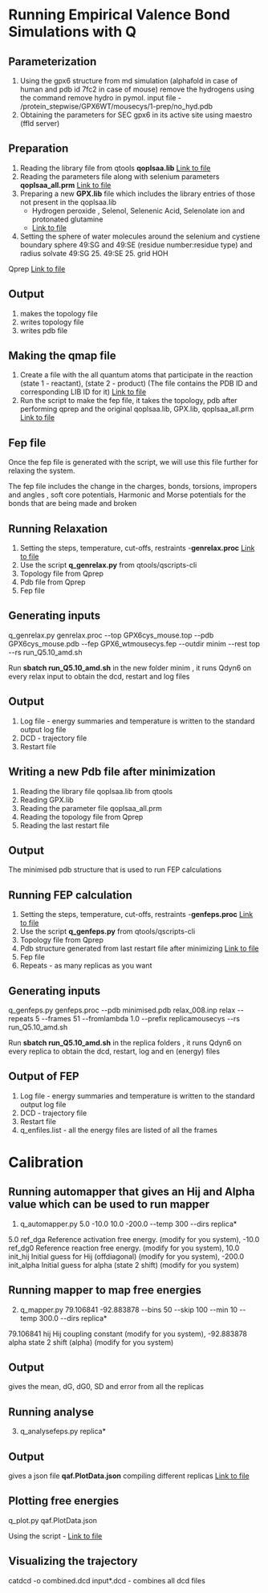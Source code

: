 # Running Empirical Valence Bond Simulations with Q

## Parameterization

1. Using the gpx6 structure from md simulation (alphafold in case of human and pdb id 7fc2 in case of mouse) remove the hydrogens using the command remove hydro in pymol. input file - /protein_stepwise/GPX6WT/mousecys/1-prep/no_hyd.pdb
2. Obtaining the parameters for SEC gpx6 in its active site using maestro (ffld server)
   
## Preparation 

1. Reading the library file from qtools **qoplsaa.lib**
[Link to file](https://github.com/ND7996/PhD_Thesis/blob/main/EVB/protein_stepwise/GPX6WT/mousecys/1-prep/qoplsaa.lib)
2. Reading the parameters file along with selenium parameters **qoplsaa_all.prm**
   [Link to file](https://github.com/ND7996/PhD_Thesis/blob/main/EVB/protein_stepwise/GPX6WT/mousecys/1-prep/qoplsaa_all.prm)
3. Preparing a new **GPX.lib** file which includes the library entries of those not present in the qoplsaa.lib
   - Hydrogen peroxide , Selenol, Selenenic Acid, Selenolate ion and protonated glutamine
   -  [Link to file](https://github.com/ND7996/PhD_Thesis/blob/main/EVB/protein_stepwise/GPX6WT/mousecys/1-prep/GPX.lib)
4. Setting the sphere of water molecules around the selenium and cystiene 
boundary sphere 49:SG and 49:SE (residue number:residue type) and radius solvate 49:SG 25. 49:SE 25. grid HOH

Qprep
[Link to file](https://github.com/ND7996/PhD_Thesis/blob/main/EVB/protein_stepwise/GPX6WT/mousecys/1-prep/prep5.inp)

## Output 

1. makes the topology file 
2. writes topology file 
3. writes pdb file 

## Making the qmap file

1. Create a file with the all quantum atoms that participate in the reaction (state 1 - reactant), (state 2 - product) (The file contains the PDB ID and corresponding LIB ID for it) [Link to file](https://github.com/ND7996/PhD_Thesis/blob/main/EVB/protein_stepwise/GPX6WT/mousecys/1-prep/fepqmapmousecys.qmap)
2. Run the script to make the fep file, it takes the topology, pdb after performing qprep and the original qoplsaa.lib, GPX.lib, qoplsaa_all.prm  [Link to file](https://github.com/ND7996/PhD_Thesis/blob/main/EVB/protein_stepwise/GPX6WT/mousecys/1-prep/makeFEPmousecys.py)

## Fep file

Once the fep file is generated with the script, we will use this file further for relaxing the system. 

The fep file includes the change in the charges, bonds, torsions, impropers and angles , soft core potentials, Harmonic and Morse potentials for the bonds that are being made and broken

## Running Relaxation

1. Setting the steps, temperature, cut-offs, restraints -**genrelax.proc** [Link to file](https://github.com/ND7996/PhD_Thesis/blob/main/EVB/protein_stepwise/GPX6WT/mousecys/1-prep/genrelax.proc)
2. Use the script **q_genrelax.py** from qtools/qscripts-cli
3. Topology file from Qprep
4. Pdb file from Qprep
5. Fep file 

## Generating inputs

q_genrelax.py genrelax.proc --top GPX6cys_mouse.top  --pdb GPX6cys_mouse.pdb --fep GPX6_wtmousecys.fep --outdir minim --rest top --rs run_Q5.10_amd.sh

Run **sbatch run_Q5.10_amd.sh** in the new folder minim , it runs Qdyn6 on every relax input to obtain the dcd, restart and log files 

## Output 

1. Log file - energy summaries and temperature is written to the standard output log file
2. DCD - trajectory file
3. Restart file

## Writing a new Pdb file after minimization 

1. Reading the library file qoplsaa.lib from qtools
2. Reading GPX.lib     
3. Reading the parameter file qoplsaa_all.prm
4. Reading the topology file from Qprep
5. Reading the last restart file

## Output

The minimised pdb structure that is used to run FEP calculations

## Running FEP calculation

1. Setting the steps, temperature, cut-offs, restraints -**genfeps.proc** [Link to file](https://github.com/ND7996/PhD_Thesis/blob/main/EVB/protein_stepwise/GPX6WT/mousecys/1-prep/genfeps.proc)
2. Use the script **q_genfeps.py** from qtools/qscripts-cli
3. Topology file from Qprep
4. Pdb structure generated from last restart file after minimizing [Link to file](https://github.com/ND7996/PhD_Thesis/blob/main/EVB/protein_stepwise/GPX6WT/mousecys/1-prep/GPX6cys_mouserestart.pdb)
5. Fep file 
6. Repeats - as many replicas as you want

## Generating inputs

q_genfeps.py genfeps.proc --pdb minimised.pdb relax_008.inp relax --repeats 5 --frames 51 --fromlambda 1.0 --prefix replicamousecys --rs run_Q5.10_amd.sh

Run **sbatch run_Q5.10_amd.sh** in the replica folders , it runs Qdyn6 on every replica to obtain the dcd, restart, log and en (energy) files 

## Output of FEP

1. Log file - energy summaries and temperature is written to the standard output log file
2. DCD - trajectory file
3. Restart file
4. q_enfiles.list - all the energy files are listed of all the frames 

# Calibration

## Running automapper that gives an Hij and Alpha value which can be used to run mapper 
1. q_automapper.py 5.0 -10.0 10.0 -200.0 --temp 300 --dirs replica*
   
 5.0  ref_dga Reference activation free energy. (modify for you system), -10.0  ref_dg0  Reference reaction free energy. (modify for you system), 10.0  init_hij  Initial guess for Hij (offdiagonal) (modify  for you system), -200.0 init_alpha Initial guess for alpha (state 2 shift) (modify for you system)

## Running mapper to map free energies

2. q_mapper.py 79.106841 -92.883878 --bins 50 --skip 100 --min 10 --temp 300.0 --dirs replica*

79.106841 hij  Hij coupling constant (modify  for you system), -92.883878 alpha state 2 shift (alpha) (modify  for you system)

## Output 

gives the mean, dG, dG0, SD and error from all the replicas 

## Running analyse

3.  q_analysefeps.py replica* 

## Output 

gives a json file **qaf.PlotData.json** compiling different replicas [Link to file](https://github.com/ND7996/PhD_Thesis/blob/main/EVB/protein_stepwise/GPX6WT/mousecys/1-prep/qaf.PlotData.json)

## Plotting free energies 

q_plot.py qaf.PlotData.json 

Using the script - [Link to file](https://github.com/ND7996/PhD_Thesis/blob/main/EVB/protein_stepwise/GPX6WT/mousecys/1-prep/energy.ipynb)

## Visualizing the trajectory

catdcd -o combined.dcd input*.dcd  - combines all dcd files 

